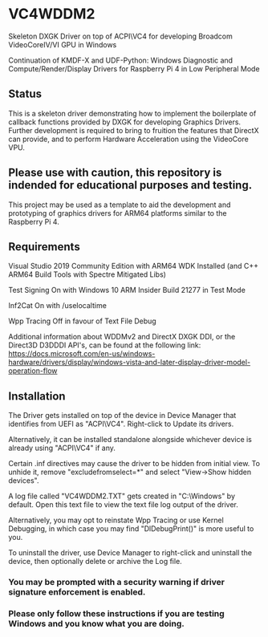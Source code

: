 # VC4WDDM2
Skeleton DXGK Driver on top of ACPI\VC4 for developing Broadcom VideoCoreIV/VI GPU in Windows

Continuation of KMDF-X and UDF-Python: Windows Diagnostic and Compute/Render/Display Drivers for Raspberry Pi 4 in Low Peripheral Mode

## Status
This is a skeleton driver demonstrating how to implement the boilerplate of callback functions provided by DXGK for developing Graphics Drivers.
Further development is required to bring to fruition the features that DirectX can provide, and to perform Hardware Acceleration using the VideoCore VPU.

## Please use with caution, this repository is indended for educational purposes and testing. ##

This project may be used as a template to aid the development and prototyping of graphics drivers for ARM64 platforms similar to the Raspberry Pi 4.

## Requirements ##

Visual Studio 2019 Community Edition with ARM64 WDK Installed (and C++ ARM64 Build Tools with Spectre Mitigated Libs)

Test Signing On with Windows 10 ARM Insider Build 21277 in Test Mode

Inf2Cat On with /uselocaltime

Wpp Tracing Off in favour of Text File Debug

Additional information about WDDMv2 and DirectX DXGK DDI, or the Direct3D D3DDDI API's, can be found at the following link:
  https://docs.microsoft.com/en-us/windows-hardware/drivers/display/windows-vista-and-later-display-driver-model-operation-flow

## Installation ##

The Driver gets installed on top of the device in Device Manager that identifies from UEFI as "ACPI\VC4". Right-click to Update its drivers.

Alternatively, it can be installed standalone alongside whichever device is already using "ACPI\VC4" if any.

Certain .inf directives may cause the driver to be hidden from initial view. To unhide it, remove "excludefromselect=\*" and select "View->Show hidden devices".

A log file called "VC4WDDM2.TXT" gets created in "C:\Windows" by default. Open this text file to view the text file log output of the driver.

Alternatively, you may opt to reinstate Wpp Tracing or use Kernel Debugging, in which case you may find "DlDebugPrint()" is more useful to you.

To uninstall the driver, use Device Manager to right-click and uninstall the device, then optionally delete or archive the Log file.

### You may be prompted with a security warning if driver signature enforcement is enabled. ###
### Please only follow these instructions if you are testing Windows and you know what you are doing. ###
